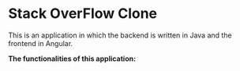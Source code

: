 # Stack OverFlow Clone

This is an application in which the backend is written in Java and the frontend in Angular.

**The functionalities of this application:**
